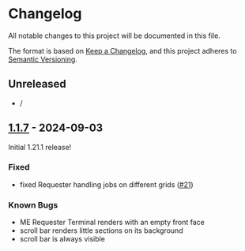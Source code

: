 # Changelog

All notable changes to this project will be documented in this file.

The format is based on [Keep a Changelog],
and this project adheres to [Semantic Versioning].

## Unreleased
- /

## [1.1.7] - 2024-09-03

Initial 1.21.1 release!

### Fixed

- fixed Requester handling jobs on different grids ([#21](https://github.com/AlmostReliable/merequester/issues/21))

### Known Bugs

- ME Requester Terminal renders with an empty front face
- scroll bar renders little sections on its background
- scroll bar is always visible

<!-- Links -->
[keep a changelog]: https://keepachangelog.com/en/1.0.0/
[semantic versioning]: https://semver.org/spec/v2.0.0.html

<!-- Versions -->
[1.1.7]: https://github.com/AlmostReliable/merequester/releases/tag/v1.20.1-neoforge-1.1.7

